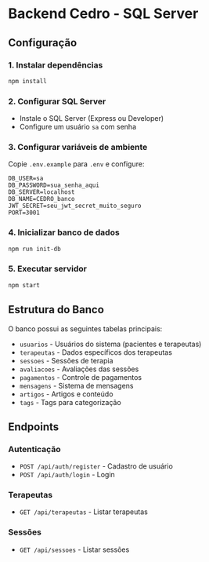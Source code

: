 # Backend Cedro - SQL Server

## Configuração

### 1. Instalar dependências
```bash
npm install
```

### 2. Configurar SQL Server
- Instale o SQL Server (Express ou Developer)
- Configure um usuário `sa` com senha

### 3. Configurar variáveis de ambiente
Copie `.env.example` para `.env` e configure:
```
DB_USER=sa
DB_PASSWORD=sua_senha_aqui
DB_SERVER=localhost
DB_NAME=CEDRO_banco
JWT_SECRET=seu_jwt_secret_muito_seguro
PORT=3001
```

### 4. Inicializar banco de dados
```bash
npm run init-db
```

### 5. Executar servidor
```bash
npm start
```

## Estrutura do Banco

O banco possui as seguintes tabelas principais:
- `usuarios` - Usuários do sistema (pacientes e terapeutas)
- `terapeutas` - Dados específicos dos terapeutas
- `sessoes` - Sessões de terapia
- `avaliacoes` - Avaliações das sessões
- `pagamentos` - Controle de pagamentos
- `mensagens` - Sistema de mensagens
- `artigos` - Artigos e conteúdo
- `tags` - Tags para categorização

## Endpoints

### Autenticação
- `POST /api/auth/register` - Cadastro de usuário
- `POST /api/auth/login` - Login

### Terapeutas
- `GET /api/terapeutas` - Listar terapeutas

### Sessões
- `GET /api/sessoes` - Listar sessões